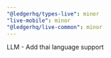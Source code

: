 ```yaml
---
"@ledgerhq/types-live": minor
"live-mobile": minor
"@ledgerhq/live-common": minor
---
```


LLM - Add thai language support
